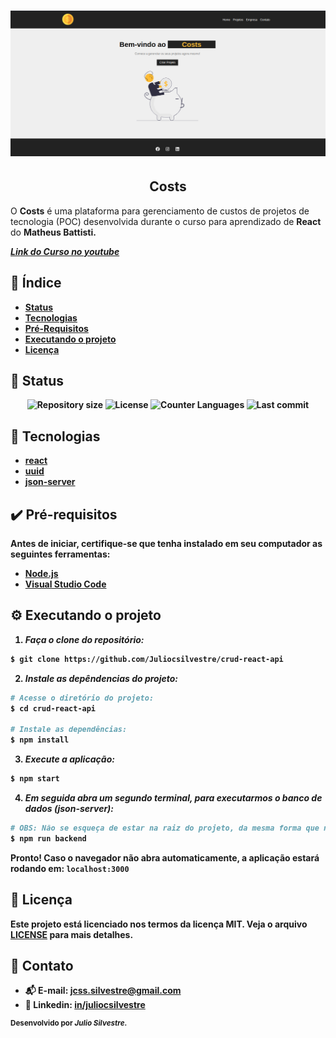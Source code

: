 <h1 align="center">
    <img src="./assets/screen_shoot_home.png" alt="Home page Costs"/>
</h1>

<h2 align="center">Costs</h2>
<p> 
  O <strong>Costs</strong> é uma plataforma para gerenciamento de custos de projetos de tecnologia (POC) desenvolvida durante o curso para aprendizado de <strong>React</strong> do <strong>Matheus Battisti<strong>.
</p>

[_Link do Curso no youtube_](https://www.youtube.com/watch?v=FXqX7oof0I4&list=PLnDvRpP8BneyVA0SZ2okm-QBojomniQVO)

## :dart: Índice

- [Status](##status)
- [Tecnologias](#tecnologias)
- [Pré-Requisitos](#pre-requisitos)
- [Executando o projeto](#executando-o-projeto)
- [Licença](#licença)

## :game_die: Status

<p align="center">
  <img src="https://img.shields.io/github/repo-size/Juliocsilvestre/crud-react-api?style=for-the-badge" alt="Repository size">
  <img src="https://img.shields.io/github/license/Juliocsilvestre/crud-react-api?style=for-the-badge" alt="License">
  <img src="https://img.shields.io/github/languages/count/Juliocsilvestre/crud-react-api?style=for-the-badge&color=eb152a" alt="Counter Languages">
  <img src="https://img.shields.io/github/last-commit/Juliocsilvestre/crud-react-api?style=for-the-badge&color=f50cbb" alt="Last commit">
</p>

## :toolbox: Tecnologias

- [react](https://reactjs.org/)
- [uuid](https://www.npmjs.com/package/uuid)
- [json-server](https://www.npmjs.com/package/json-server)

## :heavy_check_mark: Pré-requisitos

Antes de iniciar, certifique-se que tenha instalado em seu computador as seguintes ferramentas:

- [Node.js](https://nodejs.org/)
- [Visual Studio Code](https://visualstudio.microsoft.com/pt-br/)

## :gear: Executando o projeto

1. _Faça o clone do repositório:_

```sh
$ git clone https://github.com/Juliocsilvestre/crud-react-api
```

2. _Instale as depêndencias do projeto:_

```sh
# Acesse o diretório do projeto:
$ cd crud-react-api

# Instale as dependências:
$ npm install
```

3. _Execute a aplicação:_

```sh
$ npm start
```

4. _Em seguida abra um segundo terminal, para executarmos o banco de dados (json-server):_

```sh
# OBS: Não se esqueça de estar na raiz do projeto, da mesma forma que no primeiro terminal.
$ npm run backend
```

Pronto! Caso o navegador não abra automaticamente, a aplicação estará rodando em: `localhost:3000`

## :bookmark_tabs: Licença

Este projeto está licenciado nos termos da licença MIT. Veja o arquivo [LICENSE](./LICENSE) para mais detalhes.

## :jigsaw: Contato

- :mailbox_with_mail: E-mail: <a href="mailto:jcss.silvestre@gmail.com">jcss.silvestre@gmail.com</a>
- :pushpin: Linkedin: [in/juliocsilvestre](https://www.linkedin.com/in/juliocsilvestre/)

<sup>Desenvolvido por <i><strong>Julio Silvestre.</i></strong></sup>
